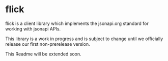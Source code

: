 # flick

flick is a client library which implements the jsonapi.org standard for working with jsonapi APIs.

This library is a work in progress and is subject to change until we officially release our first non-prerelease version.

This Readme will be extended soon.
